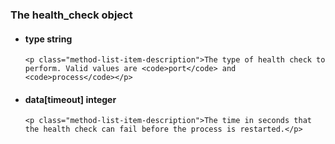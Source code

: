 <div class='no-margin'></div>

### The health_check object

<ul class="method-list-group">
  <li class="method-list-item">
    <h4 class="method-list-item-label">
      type
      <span class="method-list-item-type">string</span>
    </h4>

    <p class="method-list-item-description">The type of health check to perform. Valid values are <code>port</code> and <code>process</code></p>
  </li>
  <li class="method-list-item">
    <h4 class="method-list-item-label">
      data[timeout]
      <span class="method-list-item-type">integer</span>
    </h4>

    <p class="method-list-item-description">The time in seconds that the health check can fail before the process is restarted.</p>
  </li>
</ul>

